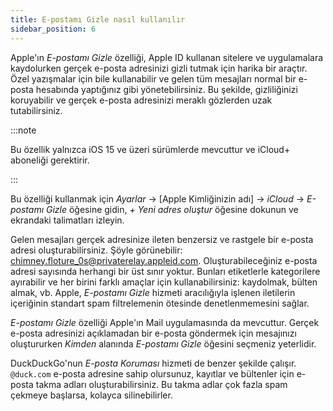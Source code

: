 ```yaml
---
title: E-postamı Gizle nasıl kullanılır
sidebar_position: 6
---
```


Apple'ın *E-postamı Gizle* özelliği, Apple ID kullanan sitelere ve uygulamalara kaydolurken gerçek e-posta adresinizi gizli tutmak için harika bir araçtır. Özel yazışmalar için bile kullanabilir ve gelen tüm mesajları normal bir e-posta hesabında yaptığınız gibi yönetebilirsiniz. Bu şekilde, gizliliğinizi koruyabilir ve gerçek e-posta adresinizi meraklı gözlerden uzak tutabilirsiniz.

:::note

Bu özellik yalnızca iOS 15 ve üzeri sürümlerde mevcuttur ve iCloud+ aboneliği gerektirir.

:::

Bu özelliği kullanmak için *Ayarlar* → [Apple Kimliğinizin adı] → *iCloud* → *E-postamı Gizle* öğesine gidin, *+ Yeni adres oluştur* öğesine dokunun ve ekrandaki talimatları izleyin.

Gelen mesajları gerçek adresinize ileten benzersiz ve rastgele bir e-posta adresi oluşturabilirsiniz. Şöyle görünebilir: chimney.floture_0s@privaterelay.appleid.com. Oluşturabileceğiniz e-posta adresi sayısında herhangi bir üst sınır yoktur. Bunları etiketlerle kategorilere ayırabilir ve her birini farklı amaçlar için kullanabilirsiniz: kaydolmak, bülten almak, vb. Apple, *E-postamı Gizle* hizmeti aracılığıyla işlenen iletilerin içeriğinin standart spam filtrelemenin ötesinde denetlenmemesini sağlar.

*E-postamı Gizle* özelliği Apple'ın Mail uygulamasında da mevcuttur. Gerçek e-posta adresinizi açıklamadan bir e-posta göndermek için mesajınızı oluştururken *Kimden* alanında *E-postamı Gizle* öğesini seçmeniz yeterlidir.

DuckDuckGo'nun *E-posta Koruması* hizmeti de benzer şekilde çalışır. `@duck.com` e-posta adresine sahip olursunuz, kayıtlar ve bültenler için e-posta takma adları oluşturabilirsiniz. Bu takma adlar çok fazla spam çekmeye başlarsa, kolayca silinebilirler.
